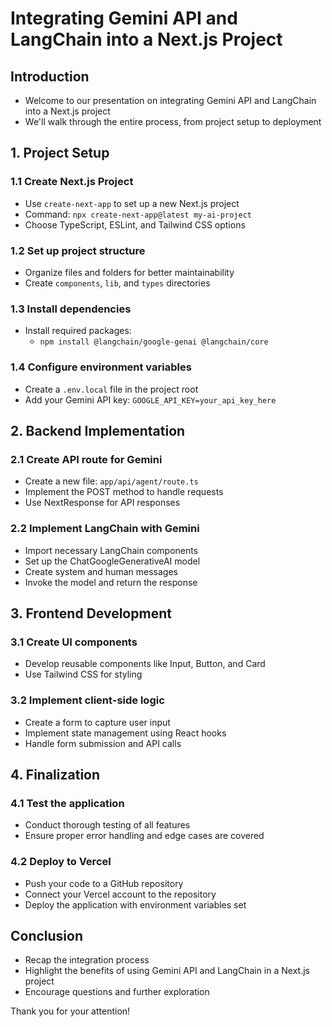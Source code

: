 # Integrating Gemini API and LangChain into a Next.js Project

## Introduction
- Welcome to our presentation on integrating Gemini API and LangChain into a Next.js project
- We'll walk through the entire process, from project setup to deployment

## 1. Project Setup

### 1.1 Create Next.js Project
- Use `create-next-app` to set up a new Next.js project
- Command: `npx create-next-app@latest my-ai-project`
- Choose TypeScript, ESLint, and Tailwind CSS options

### 1.2 Set up project structure
- Organize files and folders for better maintainability
- Create `components`, `lib`, and `types` directories

### 1.3 Install dependencies
- Install required packages:
  - `npm install @langchain/google-genai @langchain/core`

### 1.4 Configure environment variables
- Create a `.env.local` file in the project root
- Add your Gemini API key: `GOOGLE_API_KEY=your_api_key_here`

## 2. Backend Implementation

### 2.1 Create API route for Gemini
- Create a new file: `app/api/agent/route.ts`
- Implement the POST method to handle requests
- Use NextResponse for API responses

### 2.2 Implement LangChain with Gemini
- Import necessary LangChain components
- Set up the ChatGoogleGenerativeAI model
- Create system and human messages
- Invoke the model and return the response

## 3. Frontend Development

### 3.1 Create UI components
- Develop reusable components like Input, Button, and Card
- Use Tailwind CSS for styling

### 3.2 Implement client-side logic
- Create a form to capture user input
- Implement state management using React hooks
- Handle form submission and API calls

## 4. Finalization

### 4.1 Test the application
- Conduct thorough testing of all features
- Ensure proper error handling and edge cases are covered

### 4.2 Deploy to Vercel
- Push your code to a GitHub repository
- Connect your Vercel account to the repository
- Deploy the application with environment variables set

## Conclusion
- Recap the integration process
- Highlight the benefits of using Gemini API and LangChain in a Next.js project
- Encourage questions and further exploration

Thank you for your attention!